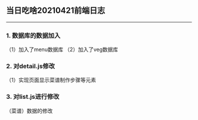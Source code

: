 ## 当日吃啥20210421前端日志 ##

---

### 1. 数据库的数据加入 ###
（1）加入了menu数据库
（2）加入了veg数据库
### 2. 对detail.js修改 ###

（1）实现页面显示菜谱制作步骤等元素

### 3. 对list.js进行修改 ###
（菜谱）数据的修改

